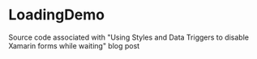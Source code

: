 # LoadingDemo
Source code associated with "Using Styles and Data Triggers to disable Xamarin forms while waiting" blog post
